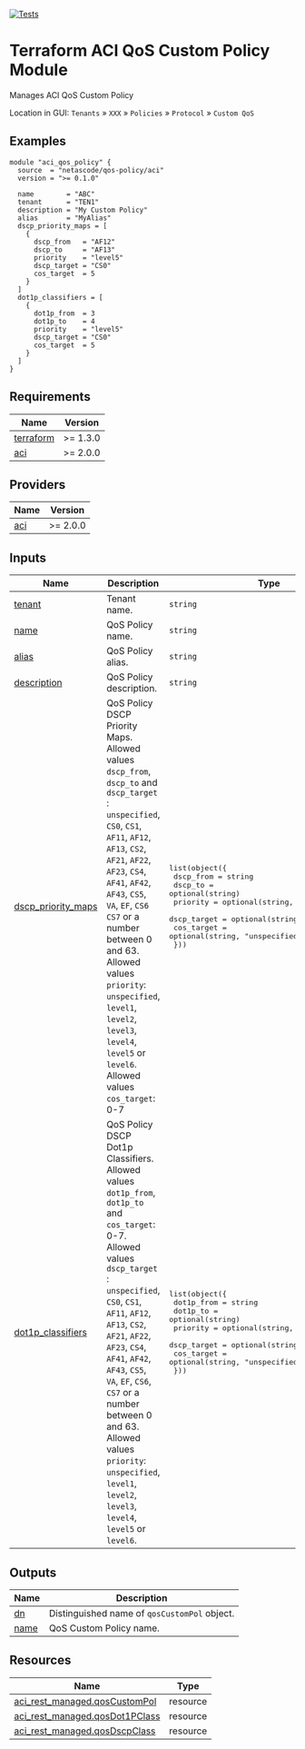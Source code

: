 <!-- BEGIN_TF_DOCS -->
[![Tests](https://github.com/netascode/terraform-aci-qos-policy/actions/workflows/test.yml/badge.svg)](https://github.com/netascode/terraform-aci-scaffolding/actions/workflows/test.yml)

# Terraform ACI QoS Custom Policy Module

Manages ACI QoS Custom Policy

Location in GUI:
`Tenants` » `XXX` » `Policies` » `Protocol` » `Custom QoS`

## Examples

```hcl
module "aci_qos_policy" {
  source  = "netascode/qos-policy/aci"
  version = ">= 0.1.0"

  name        = "ABC"
  tenant      = "TEN1"
  description = "My Custom Policy"
  alias       = "MyAlias"
  dscp_priority_maps = [
    {
      dscp_from   = "AF12"
      dscp_to     = "AF13"
      priority    = "level5"
      dscp_target = "CS0"
      cos_target  = 5
    }
  ]
  dot1p_classifiers = [
    {
      dot1p_from  = 3
      dot1p_to    = 4
      priority    = "level5"
      dscp_target = "CS0"
      cos_target  = 5
    }
  ]
}
```

## Requirements

| Name | Version |
|------|---------|
| <a name="requirement_terraform"></a> [terraform](#requirement\_terraform) | >= 1.3.0 |
| <a name="requirement_aci"></a> [aci](#requirement\_aci) | >= 2.0.0 |

## Providers

| Name | Version |
|------|---------|
| <a name="provider_aci"></a> [aci](#provider\_aci) | >= 2.0.0 |

## Inputs

| Name | Description | Type | Default | Required |
|------|-------------|------|---------|:--------:|
| <a name="input_tenant"></a> [tenant](#input\_tenant) | Tenant name. | `string` | n/a | yes |
| <a name="input_name"></a> [name](#input\_name) | QoS Policy name. | `string` | n/a | yes |
| <a name="input_alias"></a> [alias](#input\_alias) | QoS Policy alias. | `string` | `""` | no |
| <a name="input_description"></a> [description](#input\_description) | QoS Policy description. | `string` | `""` | no |
| <a name="input_dscp_priority_maps"></a> [dscp\_priority\_maps](#input\_dscp\_priority\_maps) | QoS Policy DSCP Priority Maps. Allowed values `dscp_from`, `dscp_to` and `dscp_target` : `unspecified`, `CS0`, `CS1`, `AF11`, `AF12`, `AF13`, `CS2`, `AF21`, `AF22`, `AF23`, `CS4`, `AF41`, `AF42`, `AF43`, `CS5`, `VA`, `EF`, `CS6` `CS7` or a number between 0 and 63. Allowed values `priority`: `unspecified`, `level1`, `level2`, `level3`, `level4`, `level5` or `level6`. Allowed values `cos_target`: 0-7 | <pre>list(object({<br>    dscp_from   = string<br>    dscp_to     = optional(string)<br>    priority    = optional(string, "level3")<br>    dscp_target = optional(string, "unspecified")<br>    cos_target  = optional(string, "unspecified")<br>  }))</pre> | `[]` | no |
| <a name="input_dot1p_classifiers"></a> [dot1p\_classifiers](#input\_dot1p\_classifiers) | QoS Policy DSCP Dot1p Classifiers. Allowed values `dot1p_from`, `dot1p_to` and `cos_target`: 0-7. Allowed values `dscp_target` : `unspecified`, `CS0`, `CS1`, `AF11`, `AF12`, `AF13`, `CS2`, `AF21`, `AF22`, `AF23`, `CS4`, `AF41`, `AF42`, `AF43`, `CS5`, `VA`, `EF`, `CS6`, `CS7` or a number between 0 and 63. Allowed values `priority`: `unspecified`, `level1`, `level2`, `level3`, `level4`, `level5` or `level6`. | <pre>list(object({<br>    dot1p_from  = string<br>    dot1p_to    = optional(string)<br>    priority    = optional(string, "level3")<br>    dscp_target = optional(string, "unspecified")<br>    cos_target  = optional(string, "unspecified")<br>  }))</pre> | `[]` | no |

## Outputs

| Name | Description |
|------|-------------|
| <a name="output_dn"></a> [dn](#output\_dn) | Distinguished name of `qosCustomPol` object. |
| <a name="output_name"></a> [name](#output\_name) | QoS Custom Policy name. |

## Resources

| Name | Type |
|------|------|
| [aci_rest_managed.qosCustomPol](https://registry.terraform.io/providers/CiscoDevNet/aci/latest/docs/resources/rest_managed) | resource |
| [aci_rest_managed.qosDot1PClass](https://registry.terraform.io/providers/CiscoDevNet/aci/latest/docs/resources/rest_managed) | resource |
| [aci_rest_managed.qosDscpClass](https://registry.terraform.io/providers/CiscoDevNet/aci/latest/docs/resources/rest_managed) | resource |
<!-- END_TF_DOCS -->